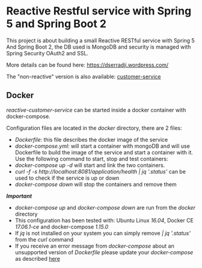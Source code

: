 # Reactive Restful service with Spring 5 and Spring Boot 2

This project is about building a small Reactive RESTful service with Spring 5 And Spring Boot 2, the DB used is MongoDB and security is managed with Spring Security OAuth2 and SSL.

More details can be found here: https://dserradji.wordpress.com/

The "non-reactive" version is also available: [customer-service](https://github.com/dserradji/customer-service)

## Docker
*reactive-customer-service* can be started inside a docker container with docker-compose.

Configuration files are located in the *docker* directory, there are 2 files:
- *Dockerfile*: this file describes the docker image of the service
- *docker-compose.yml*: will start a container with mongoDB and will use Dockerfile to build the image of the service and start a container with it.
Use the following command to start, stop and test containers:
- *docker-compose up -d* will start and link the two containers.
- *curl -f -s http://localhost:8081/application/health | jq '.status'* can be used to check if the service is up or down
- *docker-compose down* will stop the containers and remove them

**_Important_**
- *docker-compose up* and *docker-compose down* are run from the *docker* directory
- This configuration has been tested with: Ubuntu Linux *16.04*, Docker CE *17.06.1-ce* and docker-compose *1.15.0*
- If *jq* is not installed on your system you can simply remove *| jq '.status'* from the *curl* command
- If you receive an error message from *docker-compose* about an unsupported version of *Dockerfile* please update your *docker-compose* as described [here](https://github.com/docker/compose/releases)
